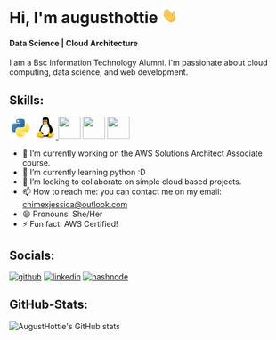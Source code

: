 
# Hi, I'm augusthottie <img src = "https://github.com/AugustHottie/public-images/blob/main/wave.gif" width= 28px height= 28px>
#### Data Science | Cloud Architecture
I am a Bsc Information Technology Alumni. I'm passionate about cloud computing, data science, and web development.

## Skills:
<a href="https://www.python.org" target="_blank" rel="noreferrer"> <img src="https://raw.githubusercontent.com/devicons/devicon/master/icons/python/python-original.svg" alt="python" width="40" height="40"/></a> <a href="https://www.linux.org/" target="_blank" rel="noreferrer"> <img src="https://raw.githubusercontent.com/devicons/devicon/master/icons/linux/linux-original.svg" alt="linux" width="40" height="40"/> </a> <img src="https://www.vectorlogo.zone/logos/amazon_aws/amazon_aws-ar21.svg" width="40" height="40"/> <img src="https://www.vectorlogo.zone/logos/mysql/mysql-official.svg" width="40" height="40"/> <img src="https://www.vectorlogo.zone/logos/docker/docker-tile.svg" width ="40" height="40"/>

- 🔭 I’m currently working on the AWS Solutions Architect Associate course. 
- 🌱 I’m currently learning python :D 
- 👯 I’m looking to collaborate on  simple cloud based projects. 
- 📫 How to reach me: you can contact me on my email: chimexjessica@outlook.com 
- 😄 Pronouns: She/Her 
- ⚡ Fun fact: AWS Certified! 

## Socials:
[<img src='https://www.vectorlogo.zone/logos/github/github-icon.svg' alt='github' height='40'>](https://github.com/AugustHottie)  [<img src='https://www.vectorlogo.zone/logos/linkedin/linkedin-icon.svg' alt='linkedin' height='40'>](https://www.linkedin.com/in/jessica-chioma-chimex-400b7b1b6)  [<img src='https://www.vectorlogo.zone/logos/hashnode/hashnode-ar21.svg' alt='hashnode' height='40'>](https://hashnode.com/@augusthottie)  

## GitHub-Stats:
![AugustHottie's GitHub stats](https://github-readme-stats.vercel.app/api?username=augusthottie&show_icons=true&theme=radical)
<!---
AugustHottie/AugustHottie is a ✨ special ✨ repository because its `README.md` (this file) appears on your GitHub profile.
You can click the Preview link to take a look at your changes.
--->
